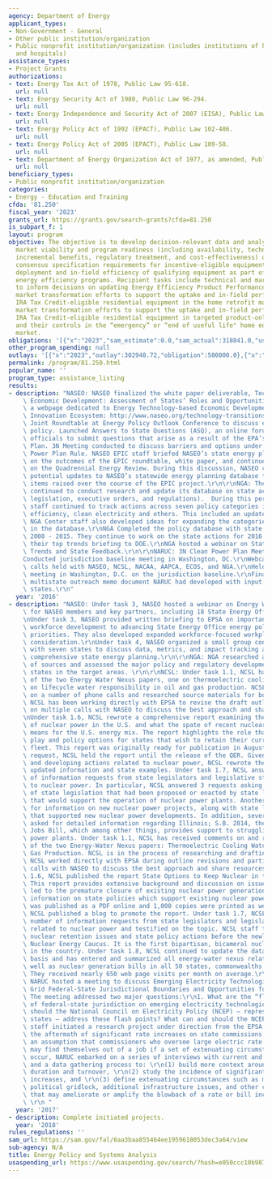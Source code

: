 ```yaml
---
agency: Department of Energy
applicant_types:
- Non-Government - General
- Other public institution/organization
- Public nonprofit institution/organization (includes institutions of higher education
  and hospitals)
assistance_types:
- Project Grants
authorizations:
- text: Energy Tax Act of 1978, Public Law 95-618.
  url: null
- text: Energy Security Act of 1980, Public Law 96-294.
  url: null
- text: Energy Independence and Security Act of 2007 (EISA), Public Law 110-140.
  url: null
- text: Energy Policy Act of 1992 (EPACT), Public Law 102-486.
  url: null
- text: Energy Policy Act of 2005 (EPACT), Public Law 109-58.
  url: null
- text: Department of Energy Organization Act of 1977, as amended, Public Law 95-91.
  url: null
beneficiary_types:
- Public nonprofit institution/organization
categories:
- Energy - Education and Training
cfda: '81.250'
fiscal_year: '2023'
grants_url: https://grants.gov/search-grants?cfda=81.250
is_subpart_f: 1
layout: program
objective: The objective is to develop decision-relevant data and analysis on the
  market viability and program readiness (including availability, technological feasibility,
  incremental benefits, regulatory treatment, and cost-effectiveness) of potential
  consensus specification requirements for incentive-eligible equipment, and support
  deployment and in-field efficiency of qualifying equipment as part of utility ratepayer-funded
  energy efficiency programs. Recipient tasks include technical and market analysis
  to inform decisions on updating Energy Efficiency Product Performance Tiers, coordinate
  market transformation efforts to support the uptake and in-field performance of
  IRA Tax Credit-eligible residential equipment in the home retrofit market, and coordinate
  market transformation efforts to support the uptake and in-field performance of
  IRA Tax Credit-eligible residential equipment in targeted product-only programs
  and their controls in the “emergency” or “end of useful life" home equipment replacement
  market.
obligations: '[{"x":"2023","sam_estimate":0.0,"sam_actual":318841.0,"usa_spending_actual":318840.64},{"x":"2024","sam_estimate":0.0,"sam_actual":670000.0,"usa_spending_actual":670000.0},{"x":"2025","sam_estimate":0.0,"sam_actual":686452.0,"usa_spending_actual":0.0}]'
other_program_spending: null
outlays: '[{"x":"2023","outlay":302948.72,"obligation":500000.0},{"x":"2024","outlay":0.0,"obligation":300000.0},{"x":"2025","outlay":0.0,"obligation":0.0}]'
permalink: /program/81.250.html
popular_name: ''
program_type: assistance_listing
results:
- description: "NASEO: NASEO finalized the white paper deliverable, Technology Based\
    \ Economic Development: Assessment of States’ Roles and Opportunities.NASEO launched\
    \ a webpage dedicated to Energy Technology-based Economic Development and the\
    \ Innovation Ecosystem: http://www.naseo.org/technology-transitions. Held NASEO-EPSA\
    \ Joint Roundtable at Energy Policy Outlook Conference to discuss electricity\
    \ policy. Launched Answers to State Questions (ASQ), an online forum for state\
    \ officials to submit questions that arise as a result of the EPA’s Clean Power\
    \ Plan. 3N Meeting conducted to discuss barriers and options under the EPA’s Clean\
    \ Power Plan Rule. NASEO EPIC staff briefed NASEO’s state energy planning lead\
    \ on the outcomes of the EPIC roundtable, white paper, and continued engagement\
    \ on the Quadrennial Energy Review. During this discussion, NASEO colleagues discussed\
    \ potential updates to NASEO’s statewide energy planning database to reflect policy\
    \ items raised over the course of the EPIC project.\r\n\r\nNGA: The NGA Center\
    \ continued to conduct research and update its database on state actions (i.e.,\
    \ legislation, executive orders, and regulations).  During this period, NGA Center\
    \ staff continued to track actions across seven policy categories including energy\
    \ efficiency, clean electricity and others. This included an update for 2015.\
    \ NGA Center staff also developed ideas for expanding the categories included\
    \ in the database.\r\nNGA Completed the policy database with state actions from\
    \ 2008 - 2015. They continue to work on the state actions for 2016. NGA has submitted\
    \ their top trends briefing to DOE.\r\nNGA hosted a webinar on State Energy Policy\
    \ Trends and State Feedback.\r\n\r\nNARUC: 3N Clean Power Plan Meeting Held\r\n\
    Conducted jurisdiction baseline meeting in Washington, DC.\r\nWebcasts and conference\
    \ calls held with NASEO, NCSL, NACAA, AAPCA, ECOS, and NGA.\r\nHeld a follow-up\
    \ meeting in Washington, D.C. on the jurisdiction baseline.\r\nFinalized and performed\
    \ multistate outreach memo document NARUC had developed with input from seven\
    \ states.\r\n"
  year: '2016'
- description: "NASEO: Under task 3, NASEO hosted a webinar on Energy Workforce Development\
    \ for NASEO members and key partners, including 18 State Energy Office registrants.\r\
    \nUnder task 3, NASEO provided written briefing to EPSA on importance of energy\
    \ workforce development to advancing State Energy Office energy policy goals and\
    \ priorities. They also developed expanded workforce-­focused workplan for EPSA\
    \ consideration.\r\nUnder task 4, NASEO organized a small group conference call\
    \ with seven states to discuss data, metrics, and impact tracking associated with\
    \ comprehensive state energy planning.\r\n\r\nNGA: NGA researched a wide array\
    \ of sources and assessed the major policy and regulatory developments in all\
    \ states in the target areas. \r\n\r\nNCSL: Under task 1.1, NCSL has drafted outlines\
    \ of the two Energy Water Nexus papers, one on thermoelectric cooling and one\
    \ on lifecycle water responsibility in oil and gas production. NCSL has participated\
    \ on a number of phone calls and researched source materials for both papers.\
    \ NCSL has been working directly with EPSA to revise the draft outline and participated\
    \ on multiple calls with NASEO to discuss the best approach and share resources.\r\
    \nUnder task 1.6, NCSL rewrote a comprehensive report examining the current state\
    \ of nuclear power in the U.S. and what the spate of recent nuclear plant closures\
    \ means for the U.S. energy mix. The report highlights the role that state legislatures\
    \ play and policy options for states that wish to retain their current nuclear\
    \ fleet. This report was originally ready for publication in August 2016. At EPSA’s\
    \ request, NCSL held the report until the release of the QER. Given the topic\
    \ and developing actions related to nuclear power, NCSL rewrote the report with\
    \ updated information and state examples. Under task 1.7, NCSL answered a number\
    \ of information requests from state legislators and legislative staff related\
    \ to nuclear power. In particular, NCSL answered 3 requests asking for a summary\
    \ of state legislation that had been proposed or enacted by state legislatures\
    \ that would support the operation of nuclear power plants. Another request asked\
    \ for information on new nuclear power projects, along with state legislation\
    \ that supported new nuclear power developments. In addition, several requests\
    \ asked for detailed information regarding Illinois; S.B. 2814, the Future Energy\
    \ Jobs Bill, which among other things, provides support to struggling nuclear\
    \ power plants. Under task 1.1, NCSL has received comments on and revised outlines\
    \ of the two Energy-Water Nexus papers: Thermoelectric Cooling Water in Oil and\
    \ Gas Production. NCSL is in the process of researching and drafting the papers.\
    \ NCSL worked directly with EPSA during outline revisions and participated on\
    \ calls with NASEO to discuss the best approach and share resources. Under task\
    \ 1.6, NCSL published the report State Options to Keep Nuclear in the Energy Mix.\
    \ This report provides extensive background and discussion on issues that have\
    \ led to the premature closure of existing nuclear power generation and provides\
    \ information on state policies which support existing nuclear power. The report\
    \ was published as a PDF online and 1,000 copies were printed as well. In addition,\
    \ NCSL published a blog to promote the report. Under task 1.7, NCSL answered a\
    \ number of information requests from state legislators and legislative staff\
    \ related to nuclear power and testified on the topic. NCSL staff testified on\
    \ nuclear retention issues and state policy actions before the newly created Pennsylvania\
    \ Nuclear Energy Caucus. It is the first bipartisan, bicameral nuclear caucus\
    \ in the country. Under task 1.8, NCSL continued to update the database on a biweekly\
    \ basis and has entered and summarized all energy-water nexus related bills as\
    \ well as nuclear generation bills in all 50 states, commonwealths and territories.\
    \ They received nearly 650 web page visits per month on average.\r\n\r\nNARUC:\
    \ NARUC hosted a meeting to discuss Emerging Electricity Technologies and a Smart\
    \ Grid Federal-State Jurisdictional Boundaries and Opportunities for State Action.\
    \ The meeting addressed two major questions:\r\n1. What are the “flash points”\
    \ of federal-state jurisdiction on emerging electricity technologies?\r\n2. How\
    \ should the National Council on Electricity Policy (NCEP) – representing the\
    \ states – address these flash points? What can and should the NCEP do? \r\nNARUC\
    \ staff initiated a research project under direction from the EPSA office regarding\
    \ the aftermath of significant rate increases on state commissions. Starting from\
    \ an assumption that commissioners who oversee large electric rate or bill increases\
    \ may find themselves out of a job if a set of extenuating circumstances simultaneously\
    \ occur, NARUC embarked on a series of interviews with current and former commissioners\
    \ and a data gathering process to: \r\n(1) build more context around commissioner\
    \ duration and turnover, \r\n(2) study the incidence of significant rate or bill\
    \ increases, and \r\n(3) define extenuating circumstances such as media scrutiny,\
    \ political gridlock, additional infrastructure issues, and other characteristics\
    \ that may ameliorate or amplify the blowback of a rate or bill increase on commissioners.\
    \ \r\n "
  year: '2017'
- description: Complete initiated projects.
  year: '2018'
rules_regulations: ''
sam_url: https://sam.gov/fal/6aa3baa855464ee1959618053dec3a64/view
sub-agency: N/A
title: Energy Policy and Systems Analysis
usaspending_url: https://www.usaspending.gov/search/?hash=e050ccc10b987a3bdea13461958fe00c
---
```

